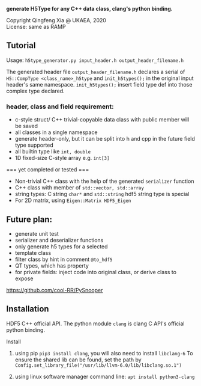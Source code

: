 **generate H5Type for any C++ data class, clang's python binding.**

Copyright Qingfeng Xia @ UKAEA, 2020  
License:  same as RAMP

## Tutorial
Usage:  `h5type_generator.py input_header.h output_header_filename.h`

The generated header file `output_header_filename.h` declares a serial of `H5::CompType <class_name>_h5type` and `init_h5types();` in the original input header's same namespace. `init_h5types();` insert field type  def into those complex type declared.

### header, class and field requirement:
+ c-style struct/ C++ trivial-copyable data class  with public member will be saved
+ all classes in a single namespace
+ generate header-only, but it can be split into h and cpp in the future
field type supported
+ all builtin type like `int, double`
+ 1D fixed-size C-style array e.g. `int[3]`

=== yet completed or tested ===
+ Non-trivial C++ class with the help of the generated `serializer` function
+ C++ class with member of `std::vector, std::array`
+ string types:  C string `char*` and `std::string` hdf5 string type is special
+ For 2D matrix, using `Eigen::Matrix HDF5_Eigen`

## Future plan:
+ generate unit test 
+ serializer and deserializer functions
+ only generate h5 types for a selected
+ template class
+ filter class by hint in comment  `@to_hdf5`
+ QT types, which has property
+ for private fields: inject code into original class,  or derive class to expose 

https://github.com/cool-RR/PySnooper

## Installation

HDF5 C++ official API. 
The python module `clang` is clang C API's official python binding.

Install 
1. using pip `pip3 install clang`, you will also need to install `libclang-6`
To ensure the shared lib can be found, set the path by 
`Config.set_library_file("/usr/lib/llvm-6.0/lib/libclang.so.1")`

2. using linux software manager command line:  `apt install python3-clang`

